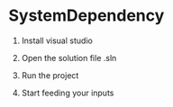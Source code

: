 # SystemDependency
 1. Install visual studio
 
 2. Open the solution file .sln
 3. Run the project 
 4. Start feeding your inputs
